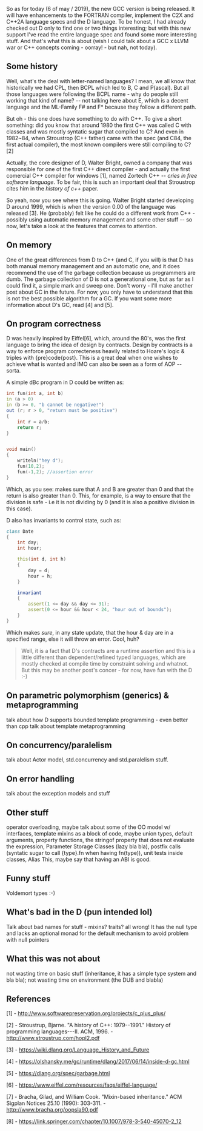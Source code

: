So as for today (6 of may / 2019), the new GCC version is being released. It will have enhancements to the FORTRAN compiler, implement the C2X and C++2A language specs and the D language. To be honest, I had already checked out D only to find one or two things interesting; but with this new support I've read the entire language spec and found some more interesting stuff. And that's what this is about (wish I could talk about a GCC x LLVM war or C++ concepts coming - oorray! - but nah, not today).

## Some history

Well, what's the deal with letter-named languages? I mean, we all know that historically we had CPL, then BCPL which led to B, C and P(ascal). But all those languages were following the BCPL name - why do people still working that kind of name? -- not talking here about E, which is a decent language and the ML-Family F# and F* because they follow a different path.

But oh - this one does have something to do with C++. To give a short something: did you know that around 1980 the first C++ was called C with classes and was mostly syntatic sugar that compiled to C? And even in 1982~84, when Stroustrop (C++ father) came with the spec (and C84, the first actual compiler), the most known compilers were still compiling to C? [2]

Actually, the core designer of D, Walter Bright, owned a company that was responsible for one of the first C++ direct compiler - and actually the first comercial C++ compiler for windows [1], named Zortech C++ -- *cries in free software language*. To be fair, this is such an important deal that Stroustrop cites him in the *history of c++* paper.

So yeah, now you see where this is going. Walter Bright started developing D around 1999, which is when the version 0.00 of the language was released [3]. He (probably) felt like he could do a different work from C++ - possibly using automatic memory management and some other stuff -- so now, let's take a look at the features that comes to attention.

## On memory

One of the great differences from D to C++ (and C, if you will) is that D has both manual memory management and an automatic one, and it does recommend the use of the garbage collection because us programmers are dumb. The garbage collection of D is not a generational one, but as far as I could find it, a simple mark and sweep one. Don't worry - I'll make another post about GC in the future. For now, you only have to understand that this is not the best possible algorithm for a GC. If you want some more information about D's GC, read [4] and [5].

## On program correctness

D was heavily inspired by Eiffel[6], which, around the 80's, was the first language to bring the idea of design by contracts. Design by contracts is a way to enforce program correcteness heavily related to Hoare's logic & triples with {pre}code{post}. This is a great deal when one wishes to achieve what is wanted and IMO can also be seen as a form of AOP -- sorta.

A simple dBc program in D could be written as:

```D
int fun(int a, int b)
in (a > 0)
in (b >= 0, "b cannot be negative!")
out (r; r > 0, "return must be positive")
{
    int r = a/b;
    return r;
}


void main()
{
    writeln("hey d");
    fun(10,2);
    fun(-1,2); //assertion error
}
```

Which, as you see: makes sure that A and B are greater than 0 and that the return is also greater than 0. This, for example, is a way to ensure that the division is safe - i.e it is not dividing by 0 (and it is also a positive division in this case). 

D also has invariants to control state, such as:

```D
class Date
{
    int day;
    int hour;

    this(int d, int h)
    {
        day = d;
        hour = h;
    }

    invariant
    {
        assert(1 <= day && day <= 31);
        assert(0 <= hour && hour < 24, "hour out of bounds");
    }
}
```

Which makes *sure*, in any state update, that the hour & day are in a specified range, else it will throw an error. Cool, huh?


> Well, it is a fact that D's contracts are a runtime assertion and this is a little different than dependent/refined typed languages, which are mostly checked at compile time by constraint solving and whatnot. But this may be another post's concer - for now, have fun with the D :-)

## On parametric polymorphism (generics) & metaprogramming

talk about how D supports bounded template programming - even better than cpp
talk about template metaprogramming

## On concurrency/paralelism

talk about Actor model, std.concurrency and std.paralelism stuff.

## On error handling

talk about the exception models and stuff

## Other stuff

operator overloading, maybe talk about some of the OO model w/ interfaces, template mixins as a block of code, maybe union types, default arguments, property functions, the stringof property that does not evaluate the expression, Parameter Storage Classes (lazy bla bla), postfix calls (syntatic sugar to call {type}.fn when having fn(type)), unit tests inside classes, Alias This, maybe say that having an ABI is good.

## Funny stuff

Voldemort types :-)

## What's bad in the D (pun intended lol)

Talk about bad names for stuff - mixins? traits? all wrong! 
It has the null type and lacks an optional monad for the default mechanism to avoid problem with null pointers

## What this was not about

not wasting time on basic stuff (inheritance, it has a simple type system and bla bla);
not wasting time on environment (the DUB and blabla)

## References

[1] - http://www.softwarepreservation.org/projects/c_plus_plus/

[2] - Stroustrup, Bjarne. "A history of C++: 1979--1991." History of programming languages---II. ACM, 1996. - http://www.stroustrup.com/hopl2.pdf

[3] - https://wiki.dlang.org/Language_History_and_Future

[4] - https://olshansky.me/gc/runtime/dlang/2017/06/14/inside-d-gc.html

[5] - https://dlang.org/spec/garbage.html

[6] - https://www.eiffel.com/resources/faqs/eiffel-language/

[7] - Bracha, Gilad, and William Cook. "Mixin-based inheritance." ACM Sigplan Notices 25.10 (1990): 303-311. - http://www.bracha.org/oopsla90.pdf

[8] - https://link.springer.com/chapter/10.1007/978-3-540-45070-2_12
